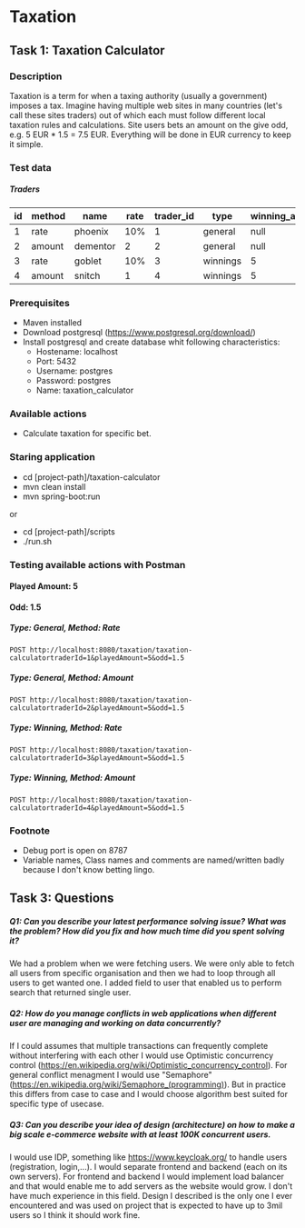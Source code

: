 # Taxation

## Task 1: Taxation Calculator

### Description
Taxation is a term for when a taxing authority (usually a government) imposes a tax. Imagine having multiple web sites in many countries (let's call these sites traders) out of which each must follow different local taxation rules and calculations. Site users bets an amount on the give odd, e.g. 5 EUR * 1.5 = 7.5 EUR. Everything will be done in EUR currency to keep it simple.

### Test data
##### Traders

| id  | method | name | rate | trader_id | type | winning_amount |
| ----|--------|----- | -----|---------- | ---- | -------------- |
| 1 | rate | phoenix | 10% | 1 | general | null |
| 2 | amount | dementor | 2 | 2 | general | null |
| 3 | rate | goblet | 10% | 3 | winnings | 5 |
| 4 | amount | snitch | 1 | 4 | winnings | 5 |


### Prerequisites

+	Maven installed
+	Download postgresql (https://www.postgresql.org/download/)
+	Install postgresql and create database whit following characteristics:
    +	Hostename: localhost
    +	Port: 5432
    +	Username: postgres
    +	Password: postgres
    +	Name: taxation_calculator

### Available actions

+	Calculate taxation for specific bet. 

### Staring application

+	cd [project-path]/taxation-calculator
+   mvn clean install
+	mvn spring-boot:run

or

+ cd [project-path]/scripts
+ ./run.sh

### Testing available actions with Postman

#### Played Amount: 5
#### Odd: 1.5

##### Type: General, Method: Rate 
```POST http://localhost:8080/taxation/taxation-calculatortraderId=1&playedAmount=5&odd=1.5```
##### Type: General, Method: Amount 
```POST http://localhost:8080/taxation/taxation-calculatortraderId=2&playedAmount=5&odd=1.5```
##### Type: Winning, Method: Rate 
```POST http://localhost:8080/taxation/taxation-calculatortraderId=3&playedAmount=5&odd=1.5```
##### Type: Winning, Method: Amount 
```POST http://localhost:8080/taxation/taxation-calculatortraderId=4&playedAmount=5&odd=1.5```

### Footnote
+ Debug port is open on 8787
+ Variable names, Class names and comments are named/written badly because I don't know betting lingo. 

## Task 3: Questions

##### Q1: Can you describe your latest performance solving issue? What was the problem? How did you fix and how much time did you spent solving it?

We had a problem when we were fetching users. We were only able to fetch all users from specific organisation and then we had to loop through all users to get wanted one. I added field to user that enabled us to perform search that returned single user. 

##### Q2: How do you manage conflicts in web applications when different user are managing and working on data concurrently?

If I could assumes that multiple transactions can frequently complete without interfering with each other I would use Optimistic concurrency control (https://en.wikipedia.org/wiki/Optimistic_concurrency_control). For general conflict menagment I would use "Semaphore" (https://en.wikipedia.org/wiki/Semaphore_(programming)). 
But in practice this differs from case to case and I would choose algorithm best suited for specific type of usecase.

##### Q3: Can you describe your idea of design (architecture) on how to make a big scale e-commerce website with at least 100K concurrent users.
I would use IDP, something like https://www.keycloak.org/ to handle users (registration, login,...). 
I would separate frontend and backend (each on its own servers). For frontend and backend I would implement load balancer and that would enable me to add servers as the website would grow. I don't have much experience in this field. Design I described is the only one I ever encountered and was used on project that is expected to have up to 3mil users so I think it should work fine. 
